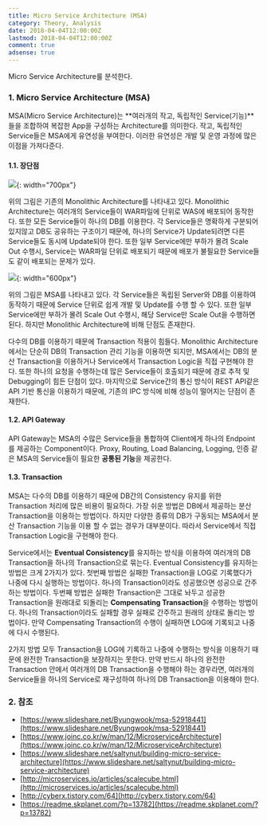 ```yaml
---
title: Micro Service Architecture (MSA)
category: Theory, Analysis
date: 2018-04-04T12:00:00Z
lastmod: 2018-04-04T12:00:00Z
comment: true
adsense: true
---
```


Micro Service Architecture룰 분석한다.

### 1. Micro Service Architecture (MSA)

MSA(Micro Service Architecture)는 **여러개의 작고, 독립적인 Service(기능)**들을 조합하여 복잡한 App을 구성하는 Architecture를 의미한다. 작고, 독립적인 Service들은 MSA에게 유연성을 부여한다. 이러한 유연성은 개발 및 운영 과정에 많은 이점을 가져다준다.

#### 1.1. 장단점

![]({{site.baseurl}}/images/theory_analysis/Micro_Service_Architecture/Monolithic_Architecture.PNG){: width="700px"}

위의 그림은 기존의 Monolithic Architecture를 나타내고 있다. Monolithic Architecture는 여러개의 Service들이 WAR파일에 단위로 WAS에 배포되어 동작한다. 또한 모든 Service들이 하나의 DB를 이용한다. 각 Service들은 명확하게 구분되어 있지않고 DB도 공유하는 구조이기 때문에, 하나의 Service가 Update되려면 다른 Service들도 동시에 Update되야 한다. 또한 일부 Service에만 부하가 몰려 Scale Out 수행시, Service는 WAR파일 단위로 배포되기 때문에 배포가 불필요한 Service들도 같이 배포되는 문제가 있다.

![]({{site.baseurl}}/images/theory_analysis/Micro_Service_Architecture/MSA_Architecture.PNG){: width="600px"}

위의 그림은 MSA를 나타내고 있다. 각 Service들은 독립된 Server와 DB를 이용하여 동작하기 때문에 Service 단위로 쉽게 개발 및 Update를 수행 할 수 있다. 또한 일부 Service에만 부하가 몰려 Scale Out 수행시, 해당 Service만 Scale Out을 수행하면 된다. 하지만 Monolithic Architecture에 비해 단점도 존재한다.

다수의 DB를 이용하기 때문에 Transaction 적용이 힘들다. Monolithic Architecture에서는 단순히 DB의 Transaction 관리 기능을 이용하면 되지만, MSA에서는 DB의 분산 Transaction을 이용하거나 Service에서 Transaction Logic을 직접 구현해야 한다. 또한 하나의 요청을 수행하는데 많은 Service들이 호출되기 때문에 경로 추적 및 Debugging이 힘든 단점이 있다. 마지막으로 Service간의 통신 방식이 REST API같은 API 기반 통신을 이용하기 때문에, 기존의 IPC 방식에 비해 성능이 떨어지는 단점이 존재한다.

#### 1.2. API Gateway

API Gateway는 MSA의 수많은 Service들을 통합하여 Client에게 하나의 Endpoint를 제공하는 Component이다. Proxy, Routing, Load Balancing, Logging, 인증 같은 MSA의 Service들이 필요한 **공통된 기능**을 제공한다.

#### 1.3. Transaction

MSA는 다수의 DB를 이용하기 때문에 DB간의 Consistency 유지를 위한 Transaction 처리에 많은 비용이 필요하다. 가장 쉬운 방법은 DB에서 제공하는 분산 Transaction을 이용하는 방법이다. 하지만 다양한 종류의 DB가 구동되는 MSA에서 분산 Transaction 기능을 이용 할 수 없는 경우가 대부분이다. 따라서 Service에서 직접 Transaction Logic을 구현해야 한다.

Service에서는 **Eventual Consistency**를 유지하는 방식을 이용하여 여러개의 DB Transaction을 하나의 Transaction으로 묶는다. Eventual Consistency를 유지하는 방법은 크게 2가지가 있다. 첫번째 방법은 실패한 Transaction을 LOG로 기록했다가 나중에 다시 실행하는 방법이다. 하나의 Transaction이라도 성공했으면 성공으로 간주하는 방법이다. 두번째 방법은 실패한 Transaction은 그대로 놔두고 성공한 Transaction을 원래대로 되돌리는 **Compensating Transaction**을 수행하는 방법이다. 하나의 Transaction이라도 실패할 경우 실패로 간주하고 원래의 상태로 돌리는 방법이다. 만약 Compensating Transaction의 수행이 실패하면 LOG에 기록되고 나중에 다시 수행된다.

2가지 방법 모두 Transaction을 LOG에 기록하고 나중에 수행하는 방식을 이용하기 때문에 완전한 Transaction을 보장하지는 못한다. 만약 반드시 하나의 완전한 Transaction 안에서 여러개의 DB Transaction을 수행해야 하는 경우라면, 여러개의 Service들을 하나의 Service로 재구성하여 하나의 DB Transaction을 이용해야 한다.

### 2. 참조

* [https://www.slideshare.net/Byungwook/msa-52918441](https://www.slideshare.net/Byungwook/msa-52918441)
* [https://www.joinc.co.kr/w/man/12/MicroserviceArchitecture](https://www.joinc.co.kr/w/man/12/MicroserviceArchitecture)
* [https://www.slideshare.net/saltynut/building-micro-service-architecture](https://www.slideshare.net/saltynut/building-micro-service-architecture)
* [http://microservices.io/articles/scalecube.html](http://microservices.io/articles/scalecube.html)
* [http://cyberx.tistory.com/64](http://cyberx.tistory.com/64)
* [https://readme.skplanet.com/?p=13782](https://readme.skplanet.com/?p=13782)
